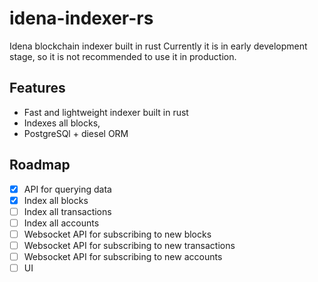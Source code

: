 # idena-indexer-rs

Idena blockchain indexer built in rust
Currently it is in early development stage, so it is not recommended to use it in production.

## Features
- Fast and lightweight indexer built in rust
- Indexes all blocks,
- PostgreSQl + diesel ORM
## Roadmap
- [x] API for querying data
- [x] Index all blocks
- [ ] Index all transactions
- [ ] Index all accounts
- [ ] Websocket API for subscribing to new blocks
- [ ] Websocket API for subscribing to new transactions
- [ ] Websocket API for subscribing to new accounts
- [ ] UI 